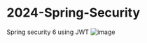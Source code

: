 # 2024-Spring-Security

Spring security 6 using JWT
![image](https://github.com/vladradu21/2023-Spring-Security/assets/117584846/ddc999c0-60f8-4d99-bab2-1d2f1a2b9c49)
